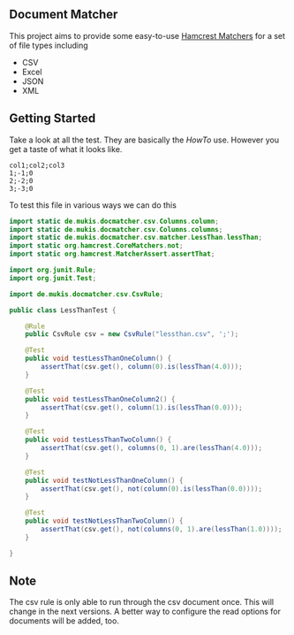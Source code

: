 ## Document Matcher

This project aims to provide some easy-to-use [Hamcrest Matchers](https://code.google.com/p/hamcrest/wiki/Tutorial)
for a set of file types including

* CSV
* Excel
* JSON
* XML

## Getting Started

Take a look at all the test. They are basically the _HowTo_ use.
However you get a taste of what it looks like.

```csv
col1;col2;col3
1;-1;0
2;-2;0
3;-3;0
```

To test this file in various ways we can do this

```java
import static de.mukis.docmatcher.csv.Columns.column;
import static de.mukis.docmatcher.csv.Columns.columns;
import static de.mukis.docmatcher.csv.matcher.LessThan.lessThan;
import static org.hamcrest.CoreMatchers.not;
import static org.hamcrest.MatcherAssert.assertThat;

import org.junit.Rule;
import org.junit.Test;

import de.mukis.docmatcher.csv.CsvRule;

public class LessThanTest {

    @Rule
    public CsvRule csv = new CsvRule("lessthan.csv", ';');

    @Test
    public void testLessThanOneColumn() {
        assertThat(csv.get(), column(0).is(lessThan(4.0)));
    }

    @Test
    public void testLessThanOneColumn2() {
        assertThat(csv.get(), column(1).is(lessThan(0.0)));
    }

    @Test
    public void testLessThanTwoColumn() {
        assertThat(csv.get(), columns(0, 1).are(lessThan(4.0)));
    }

    @Test
    public void testNotLessThanOneColumn() {
        assertThat(csv.get(), not(column(0).is(lessThan(0.0))));
    }

    @Test
    public void testNotLessThanTwoColumn() {
        assertThat(csv.get(), not(columns(0, 1).are(lessThan(1.0))));
    }

}
```

## Note

The csv rule is only able to run through the csv document once. This will
change in the next versions. A better way to configure the read options
for documents will be added, too.

